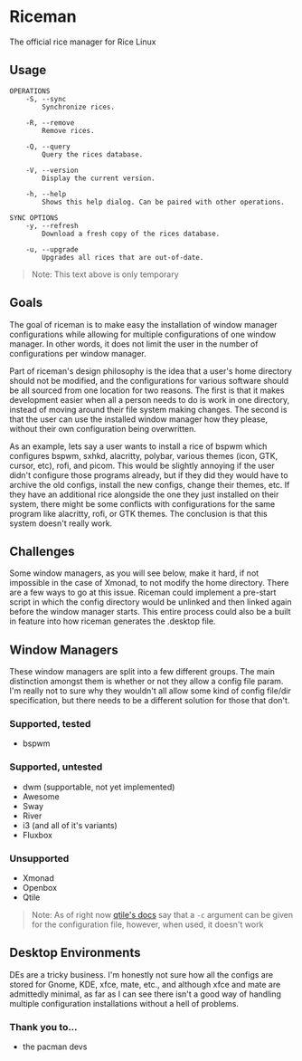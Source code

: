 # Riceman

The official rice manager for Rice Linux

## Usage

```
OPERATIONS
    -S, --sync
        Synchronize rices. 
    
    -R, --remove
        Remove rices.
    
    -Q, --query
        Query the rices database.

    -V, --version
        Display the current version.
    
    -h, --help
        Shows this help dialog. Can be paired with other operations.

SYNC OPTIONS
    -y, --refresh
        Download a fresh copy of the rices database.
    
    -u, --upgrade
        Upgrades all rices that are out-of-date.

```

> Note: This text above is only temporary

## Goals

The goal of riceman is to make easy the installation of window manager configurations while allowing for multiple configurations of one window manager. In other words, it does not limit the user in the number of configurations per window manager. 

Part of riceman's design philosophy is the idea that a user's home directory should not be modified, and the configurations for various software should be all sourced from one location for two reasons. The first is that it makes development easier when all a person needs to do is work in one directory, instead of moving around their file system making changes. The second is that the user can use the installed window manager how they please, without their own configuration being overwritten.

As an example, lets say a user wants to install a rice of bspwm which configures bspwm, sxhkd, alacritty, polybar, various themes (icon, GTK, cursor, etc), rofi, and picom. This would be slightly annoying if the user didn't configure those programs already, but if they did they would have to archive the old configs, install the new configs, change their themes, etc. If they have an additional rice alongside the one they just installed on their system, there might be some conflicts with configurations for the same program like alacritty, rofi, or GTK themes. The conclusion is that this system doesn't really work.

## Challenges

Some window managers, as you will see below, make it hard, if not impossible in the case of Xmonad, to not modify the home directory. There are a few ways to go at this issue. Riceman could implement a pre-start script in which the config directory would be unlinked and then linked again before the window manager starts. This entire process could also be a built in feature into how riceman generates the .desktop file.

## Window Managers

These window managers are split into a few different groups. The main distinction amongst them is whether or not they allow a config file param. I'm really not to sure why they wouldn't all allow some kind of config file/dir specification, but there needs to be a different solution for those that don't.

### Supported, tested

- bspwm

### Supported, untested 

- dwm (supportable, not yet implemented)
- Awesome
- Sway
- River
- i3 (and all of it's variants)
- Fluxbox

### Unsupported

- Xmonad
- Openbox
- Qtile
> Note: As of right now [qtile's docs](http://docs.qtile.org/en/latest/manual/config/index.html) say that a `-c` argument can be given for the configuration file, however, when used, it doesn't work

## Desktop Environments

DEs are a tricky business. I'm honestly not sure how all the configs are stored for Gnome, KDE, xfce, mate, etc., and although xfce and mate are admittedly minimal, as far as I can see there isn't a good way of handling multiple configuration installations without a hell of problems.

### Thank you to...

- the pacman devs